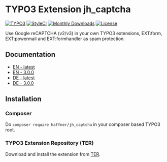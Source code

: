 # TYPO3 Extension jh_captcha

[![TYPO3](https://img.shields.io/badge/TYPO3-8.7--9.5-orange.svg?style=flat-square)](https://typo3.org/extensions/repository/view/jh_captcha)
[![StyleCI](https://styleci.io/repos/81837087/shield)](https://styleci.io/repos/81837087/)
[![Monthly Downloads](https://poser.pugx.org/haffner/jh_captcha/d/monthly)](https://packagist.org/packages/haffner/jh_captcha)
[![License](https://poser.pugx.org/haffner/jh_captcha/license)](https://packagist.org/packages/haffner/jh_captcha)

Use Google reCAPTCHA (v2/v3) in your own TYPO3 extensions, EXT:form, EXT:powermail and EXT:formhandler as spam protection.

## Documentation

* [EN - latest](https://docs.typo3.org/typo3cms/extensions/jh_captcha/)
* [EN - 3.0.0](https://docs.typo3.org/typo3cms/extensions/jh_captcha/3.0.0/)
* [DE - latest](https://docs.typo3.org/typo3cms/extensions/jh_captcha/de-de/)
* [DE - 3.0.0](https://docs.typo3.org/typo3cms/extensions/jh_captcha/de-de/3.0.0/)

## Installation

### Composer

Do `composer require haffner/jh_captcha` in your composer based TYPO3 root.

### TYPO3 Extension Repository (TER)

Download and install the extension from [TER](https://typo3.org/extensions/repository/view/jh_captcha).
